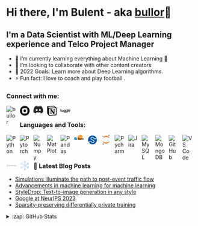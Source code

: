 # Hi there, I'm Bulent - aka [bullor][linkedin]👋 


## I'm a Data Scientist with ML/Deep Learning experience and Telco Project Manager

- 🌱 I’m currently learning everything about Machine Learning 🤣
- 👯 I’m looking to collaborate with other content creators
- 🥅 2022 Goals: Learn more about Deep Learning algorithms.
- ⚡ Fun fact: I love to coach and play football .


### Connect with me:

[<img align="left" alt="bullor" width="26px" src="https://cdn.jsdelivr.net/gh/devicons/devicon/icons/linkedin/linkedin-plain.svg" style="padding-right:10px;" />][linkedin]
&nbsp;&nbsp;
[<img align="left" alt="bullor" width="26px" src="./img/instagram-2165.svg" style="padding-right:10px;" />][instagram]
[<img align="left" alt="bullor" width="26px" src="./img/discord-black-seeklogo.com-2.svg" style="padding-right:10px;" />][discord]
[<img align="left" alt="bullor" width="26px" src="./img/notion-svgrepo-com.svg" style="padding-right:10px;" />][notion]
[<img align="left" alt="bullor" width="26px" src="./img/kaggle-svgrepo-com.svg" style="padding-right:10px;" />][kaggle]


### Languages and Tools:

[<img align="left" alt="Python" width="26px" src="https://cdn.jsdelivr.net/gh/devicons/devicon/icons/python/python-original.svg" style="padding-right:10px;" />][Python]
[<img align="left" alt="Pytorch" width="26px" src="https://cdn.jsdelivr.net/gh/devicons/devicon/icons/pytorch/pytorch-original.svg" style="padding-right:10px;" />][Pytorch]
[<img align="left" alt="Numpy" width="26px" src="https://cdn.jsdelivr.net/gh/devicons/devicon/icons/numpy/numpy-original.svg" style="padding-right:10px;" />][Numpy]
[<img align="left" alt="MatPlot" width="26px" src="https://cdn.jsdelivr.net/gh/devicons/devicon/icons/matlab/matlab-original.svg" style="padding-right:10px;" />][MatPlot]
[<img align="left" alt="Pandas" width="26px" src="https://cdn.jsdelivr.net/gh/devicons/devicon/icons/pandas/pandas-original.svg" style="padding-right:10px;" />][Pandas]
[<img align="left" alt="Scikitlearn" width="26px" src="./img/scikit-learn-seeklogo.com.svg" style="padding-right:10px;" />][ScikitLearn]
[<img align="left" alt="Scipy" width="26px" src="./img/scipy-seeklogo.com.svg" style="padding-right:10px;" />][Scipy]
[<img align="left" alt="JupyterNotebook" width="26px" src="./img/jupyter-original.svg" style="padding-right:10px;" />][JupyterNotebook]
[<img align="left" alt="Pycharm" width="26px" src="https://cdn.jsdelivr.net/gh/devicons/devicon/icons/pycharm/pycharm-original.svg" style="padding-right:10px;" />][Pycharm]
[<img align="left" alt="Jira" width="26px" src="https://cdn.jsdelivr.net/gh/devicons/devicon/icons/jira/jira-original.svg" style="padding-right:10px;" />][Jira]
[<img align="left" alt="MySQL" width="26px" src="https://cdn.jsdelivr.net/gh/devicons/devicon/icons/mysql/mysql-original.svg" style="padding-right:10px;" />][MySQL]
[<img align="left" alt="MongoDB" width="26px" src="https://cdn.jsdelivr.net/gh/devicons/devicon/icons/mongodb/mongodb-original.svg" style="padding-right:10px;" />][MongoDB]
[<img align="left" alt="GitHub" width="26px" src="https://cdn.jsdelivr.net/gh/devicons/devicon/icons/github/github-original.svg" style="padding-right:10px;" />][GitHub]
[<img align="left" alt="VS Code" width="26px" src="https://cdn.jsdelivr.net/gh/devicons/devicon/icons/vscode/vscode-original.svg" style="padding-right:10px;" />][VSCode]
[<img align="left" alt="Tableau" width="26px" src="./img/tableau-svgrepo-com.svg" style="padding-right:10px;" />][Tableau]
[<img align="left" alt="Snowflake" width="26px" src="./img/snowflake-svgrepo-com.svg" style="padding-right:10px;" />][Snowflake]

<br />
<br />

---

### 📕 Latest Blog Posts

<!-- BLOG-POST-LIST:START -->
- [Simulations illuminate the path to post-event traffic flow](http://blog.research.google/2023/12/simulations-illuminate-path-to-post.html)
- [Advancements in machine learning for machine learning](http://blog.research.google/2023/12/advancements-in-machine-learning-for.html)
- [StyleDrop: Text-to-image generation in any style](http://blog.research.google/2023/12/styledrop-text-to-image-generation-in.html)
- [Google at NeurIPS 2023](http://blog.research.google/2023/12/google-at-neurips-2023.html)
- [Sparsity-preserving differentially private training](http://blog.research.google/2023/12/sparsity-preserving-differentially.html)
<!-- BLOG-POST-LIST:END -->

</details>

<details>
  <summary>:zap: GitHub Stats</summary>

  <img align="left" alt="Bulent Orun's GitHub Stats" src="https://github-readme-stats.vercel.app/api?username=bullor&show_icons=true&hide_border=false&title_color=ff652f&icon_color=FFE400&bg_color=09131B&text_color=ffffff&border_color=0c1a25" />

</details>



[instagram]: https://www.instagram.com/bulentorun/
[linkedin]: https://www.linkedin.com/in/bulentorun/
[discord]: https://discordapp.com/users/bullor#3245
[notion]: https://melted-taleggio-4e8.notion.site/66DaysOfData-for-Bulent-ORUN-ced084d9dd8948eb95d43d68ece29fd2
[kaggle]: https://www.kaggle.com/bulentorun
[Python]: https://www.python.org/
[Pytorch]: https://pytorch.org/
[Numpy]: https://numpy.org/
[MatPlot]: https://matplotlib.org/
[Pandas]: https://pandas.pydata.org/
[ScikitLearn]: https://scikit-learn.org/
[Scipy]: https://scipy.org/
[JupyterNotebook]: https://jupyter.org/
[Pycharm]: https://www.jetbrains.com/pycharm/
[Jira]: https://www.atlassian.com/software/jira
[MySQL]: https://www.mysql.com/
[MongoDB]: https://www.mongodb.com/
[GitHub]: https://github.com/
[VSCode]: https://code.visualstudio.com/
[Tableau]: https://www.tableau.com/
[Snowflake]: https://www.snowflake.com/




